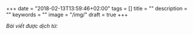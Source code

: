 +++
date = "2018-02-13T13:59:46+02:00"
tags = []
title = ""
description = ""
keywords = ""
image = "/img/"
draft = true
+++

*Bài viết được dịch từ: []()*
